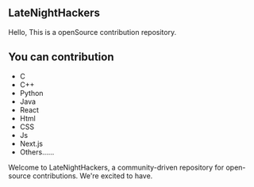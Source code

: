 ﻿## LateNightHackers

Hello,
This is a openSource contribution repository.

## You can contribution 
* C
* C++
* Python
* Java
* React
* Html
* CSS
* Js
* Next.js
* Others......


Welcome  to LateNightHackers, a community-driven repository for open-source contributions. We're excited to have.